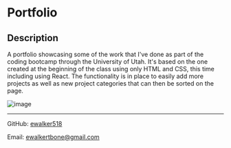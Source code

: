 # Portfolio

## Description

A portfolio showcasing some of the work that I've done as part of the coding bootcamp through the University of Utah. It's based on the one created at the beginning of the class using only HTML and CSS, this time including using React. The functionality is in place to easily add more projects as well as new project categories that can then be sorted on the page.

![image](https://user-images.githubusercontent.com/84742628/141659475-0871bd52-2886-43b7-b1ee-735cc8b7566c.png)

-----

GitHub: [ewalker518](https://github.com/ewalker518/)

Email: [ewalkertbone@gmail.com](mailto:ewalkertbone@gmail.com)
